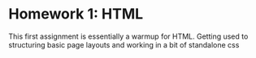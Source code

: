 # Homework 1: HTML
This first assignment is essentially a warmup for HTML. Getting used to structuring basic page layouts and working in a bit of standalone css
